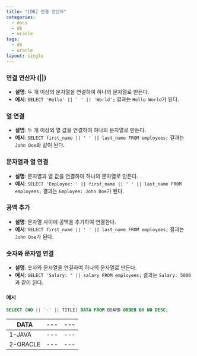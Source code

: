 ```yaml
---
title: "[DB] 연결 연산자"
categories:
  - docs
  - db
  - oracle
tags:
  - db
  - oracle
layout: single
---
```


### 연결 연산자 (||)
- **설명**: 두 개 이상의 문자열을 연결하여 하나의 문자열로 만든다.
- **예시**: `SELECT 'Hello' || ' ' || 'World';` 결과는 `Hello World`가 된다.

### 열 연결
- **설명**: 두 개 이상의 열 값을 연결하여 하나의 문자열로 만든다.
- **예시**: `SELECT first_name || ' ' || last_name FROM employees;` 결과는 `John Doe`와 같이 된다.

### 문자열과 열 연결
- **설명**: 문자열과 열 값을 연결하여 하나의 문자열로 만든다.
- **예시**: `SELECT 'Employee: ' || first_name || ' ' || last_name FROM employees;` 결과는 `Employee: John Doe`가 된다.

### 공백 추가
- **설명**: 문자열 사이에 공백을 추가하여 연결한다.
- **예시**: `SELECT first_name || ' ' || last_name FROM employees;` 결과는 `John Doe`가 된다.

### 숫자와 문자열 연결
- **설명**: 숫자와 문자열을 연결하여 하나의 문자열로 만든다.
- **예시**: `SELECT 'Salary: ' || salary FROM employees;` 결과는 `Salary: 5000`과 같이 된다.

#### 예시
```sql
SELECT (NO || '-' || TITLE) DATA FROM BOARD ORDER BY NO DESC;
```
|DATA|---|---|
|---|---|---|
|1-JAVA|---|---|
|2-ORACLE|---|---|